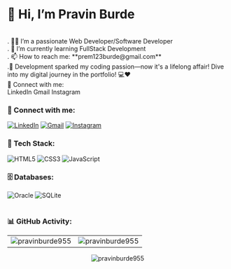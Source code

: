  <h1>👋 Hi, I’m Pravin Burde</h1><br>
. 👨‍💻 I’m a passionate Web Developer/Software Developer<br>
. 🌱 I’m currently learning FullStack Development <br>
. 📫 How to reach me: **prem123burde@gmail.com** <br>
.🚀 Development sparked my coding passion—now it's a lifelong affair! Dive into my digital journey in the portfolio! 💻❤️ <br>
📲 Connect with me: <br>
LinkedIn Gmail Instagram
<h3 align="left">📲 Connect with me:</h3>
<div align="left">
  <a href="http://linkedin.com/in/pravin-burde-3b85b02a3/"><img alt="LinkedIn" src="https://img.shields.io/badge/linkedin-%230077B5.svg?style=for-the-badge&logo=linkedin&logoColor=white"/></a>
  <a href="mailto:pravinburdework@gmail.com"><img alt="Gmail" src="https://img.shields.io/badge/Gmail-D14836?style=for-the-badge&logo=gmail&logoColor=white"/></a>
   <a href="https://www.instagram.com/pravinburde28"><img alt="Instagram" src="https://img.shields.io/badge/Instagram-E4405F?style=for-the-badge&logo=instagram&logoColor=white"/></a>

</div>

<h3 align="left">🚀 Tech Stack:</h3>
<div align="left">
<img alt="HTML5" src="https://img.shields.io/badge/html5-%23E34F26.svg?style=for-the-badge&logo=html5&logoColor=white"/>
<img alt="CSS3" src="https://img.shields.io/badge/css3-%231572B6.svg?style=for-the-badge&logo=css3&logoColor=white"/> 
<img alt="JavaScript" src="https://img.shields.io/badge/javascript-%23323330.svg?style=for-the-badge&logo=javascript&logoColor=%23F7DF1E"/> 
<!-- <img alt="jQuery" src="https://img.shields.io/badge/jquery-%230769AD.svg?style=for-the-badge&logo=jquery&logoColor=white"/>  -->

</div>

<!-- <h3 align="left">Languages :</h3>
<div align="left">
  <img alt="JavaScript" src="https://img.shields.io/badge/javascript-%23323330.svg?style=for-the-badge&logo=javascript&logoColor=%23F7DF1E"/> 
  <img alt="Java" src="https://img.shields.io/badge/java-%23ED8B00.svg?style=for-the-badge&logo=java&logoColor=white"/>
</div> -->

<h3 align="left">🗄️ Databases:</h3>
<div align="left">
  <img alt="Oracle" src ="https://www.svgrepo.com/show/355152/oracle.svg/>
  <img alt="MySQL" src="https://img.shields.io/badge/mysql-%2300f.svg?style=for-the-badge&logo=mysql&logoColor=white"/>
  <img alt="SQLite" src ="https://img.shields.io/badge/sqlite-%2307405e.svg?style=for-the-badge&logo=sqlite&logoColor=white"/>
</div><br/>

<h3 align="left">📊 GitHub Activity:</h3>
<table>
  <tr>
    <td><img src="https://github-readme-stats.vercel.app/api?username=pravinburde955&show_icons=true&theme=dark&locale=en" alt="pravinburde955" /></td>
    <td><img src="https://github-readme-stats.vercel.app/api/top-langs?username=pravinburde955&show_icons=true&theme=dark&locale=en&layout=compact" alt="pravinburde955" /></td>
  </tr>
</table>

<div align="center">
<p><img align="center" src="https://github-readme-streak-stats.herokuapp.com/?user=pravinburde955&theme=dark" alt="pravinburde955" /></p>
  </div>
<!---
pravinburde955/pravinburde955 is a ✨ special ✨ repository because its `README.md` (this file) appears on your GitHub profile.
You can click the Preview link to take a look at your changes.
--->
